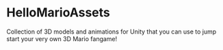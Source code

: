 # HelloMarioAssets
Collection of 3D models and animations for Unity that you can use to jump start your very own 3D Mario fangame!
